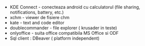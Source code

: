 * KDE Connect - conecteaza android cu calculatorul (file sharing, notifications, battery, etc.)
* xchm - viewer de fisiere chm
* kate - text and code editor
* doublecommander - file explorer ( krusader in teste)
* onlyoffice - suita office compatibila MS Office si ODF
* Sql client : DBeaver ( platform independent)

